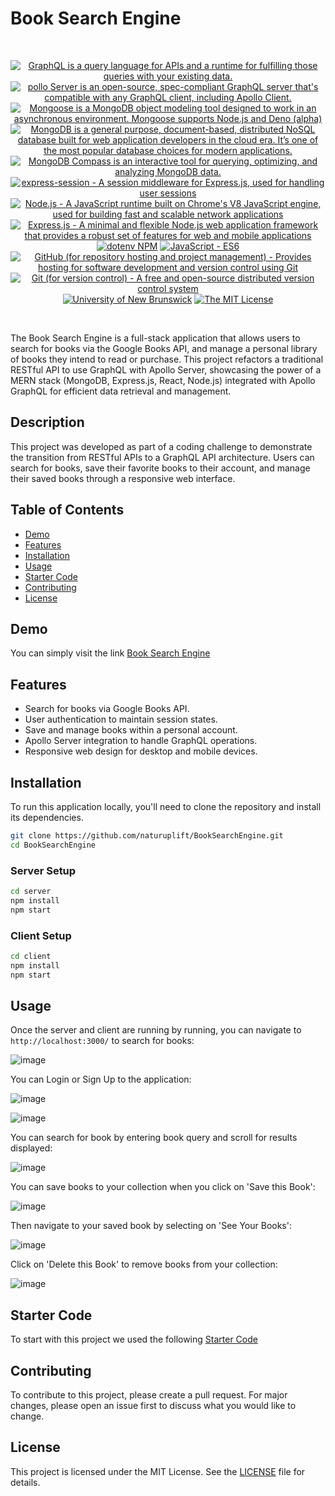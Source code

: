 # Book Search Engine

<br/>
<p align="center">
  <a href="https://graphql.org/" >
        <img alt="GraphQL is a query language for APIs and a runtime for fulfilling those queries with your existing data." src="https://img.shields.io/static/v1.svg?label=GraphQL&message=query language&color=brightgreen" /></a>
  <a href="https://www.apollographql.com/docs/apollo-server/" >
        <img alt="pollo Server is an open-source, spec-compliant GraphQL server that's compatible with any GraphQL client, including Apollo Client." src="https://img.shields.io/static/v1.svg?label=Apollo Server&message=GraphQL server&color=darkgreen" /></a>
    <a href="https://www.npmjs.com/package/mongoose">
        <img alt="Mongoose is a MongoDB object modeling tool designed to work in an asynchronous environment. Mongoose supports Node.js and Deno (alpha)" src="https://img.shields.io/static/v1.svg?label=Mongoose&message=Node.js&color=blueviolet" /></a>
    <a href="https://www.mongodb.com/">
        <img alt="MongoDB is a general purpose, document-based, distributed NoSQL database built for web application developers in the cloud era. It’s one of the most popular database choices for modern applications." src="https://img.shields.io/static/v1.svg?label=MongoDB&message=database&color=orange" /></a>
    <a href="https://www.mongodb.com/products/tools/compass">
        <img alt="MongoDB Compass is an interactive tool for querying, optimizing, and analyzing MongoDB data." src="https://img.shields.io/static/v1.svg?label=MongoDB Compass&message=DB Client&color=orange" /></a>
    <a href="https://www.npmjs.com/package/express-session">
        <img alt="express-session - A session middleware for Express.js, used for handling user sessions" src="https://img.shields.io/static/v1.svg?label=express-session&message=middleware&color=green" /></a>
    <a href="https://nodejs.org/" >
        <img alt="Node.js - A JavaScript runtime built on Chrome's V8 JavaScript engine, used for building fast and scalable network applications" src="https://img.shields.io/static/v1.svg?label=Node.js&message=JavaScript runtime&color=lightyellow" /></a>
    <a href="https://expressjs.com/" >
        <img alt="Express.js - A minimal and flexible Node.js web application framework that provides a robust set of features for web and mobile applications" src="https://img.shields.io/static/v1.svg?label=Express.js&message=web app framework&color=blue" /></a>
    <a href="https://www.npmjs.com/package/dotenv" >
        <img alt="dotenv NPM" src="https://img.shields.io/static/v1.svg?label=npm&message=dotenv&color=brightgreen" /></a>
    <a href="https://developer.mozilla.org/en-US/docs/Web/JavaScript" >
        <img alt="JavaScript - ES6" src="https://img.shields.io/static/v1.svg?label=JavaScript&message=ES6&color=violet" /></a>
    <a href="https://github.com/">
        <img alt="GitHub (for repository hosting and project management) - Provides hosting for software development and version control using Git" src="https://img.shields.io/static/v1.svg?label=GitHub&message=hosting&color=lightgrey" /></a>
    <a href="https://git-scm.com/">
        <img alt="Git (for version control) - A free and open-source distributed version control system" src="https://img.shields.io/static/v1.svg?label=Git&message=version control&color=black" /></a>
    <a href="https://unb.ca/cel/bootcamps/coding.html">
        <img alt="University of New Brunswick" src="https://img.shields.io/static/v1.svg?label=UNB&message=Bootcamp&color=red" /></a>
    <a href="https://opensource.org/license/mit/">
        <img alt="The MIT License" src="https://img.shields.io/static/v1.svg?label=License&message=MIT&color=lightgreen" /></a>
</p>
<br/>

The Book Search Engine is a full-stack application that allows users to search for books via the Google Books API, and manage a personal library of books they intend to read or purchase. This project refactors a traditional RESTful API to use GraphQL with Apollo Server, showcasing the power of a MERN stack (MongoDB, Express.js, React, Node.js) integrated with Apollo GraphQL for efficient data retrieval and management.

## Description

This project was developed as part of a coding challenge to demonstrate the transition from RESTful APIs to a GraphQL API architecture. Users can search for books, save their favorite books to their account, and manage their saved books through a responsive web interface.

## Table of Contents

- [Demo](#demo)
- [Features](#features)
- [Installation](#installation)
- [Usage](#usage)
- [Starter Code](#starter-code)
- [Contributing](#contributing)
- [License](#license)

## Demo

You can simply visit the link [Book Search Engine][book-render-deployment]

## Features

- Search for books via Google Books API.
- User authentication to maintain session states.
- Save and manage books within a personal account.
- Apollo Server integration to handle GraphQL operations.
- Responsive web design for desktop and mobile devices.

## Installation

To run this application locally, you'll need to clone the repository and install its dependencies.

```bash
git clone https://github.com/naturuplift/BookSearchEngine.git
cd BookSearchEngine
```

### Server Setup

```bash
cd server
npm install
npm start
```

### Client Setup

```bash
cd client
npm install
npm start
```

## Usage

Once the server and client are running by running, you can navigate to `http://localhost:3000/` to search for books:

![image](https://github.com/naturuplift/BookSearchEngine/assets/23546356/7dd31f3b-7c79-412c-a0fe-59acaae1b93d)

You can Login or Sign Up to the application:

![image](https://github.com/naturuplift/BookSearchEngine/assets/23546356/84a83085-52f1-458d-97fd-4499d5de7f4b)

![image](https://github.com/naturuplift/BookSearchEngine/assets/23546356/53ae495f-5cef-44c4-87d1-8cca12e2c34e)

You can search for book by entering book query and scroll for results displayed:

![image](https://github.com/naturuplift/BookSearchEngine/assets/23546356/163d8b9c-cdcc-4703-b13b-0ab74f931fb9)

You can save books to your collection when you click on 'Save this Book':

![image](https://github.com/naturuplift/BookSearchEngine/assets/23546356/33cea2f4-896f-4e38-8f79-2145a93357cb)

Then navigate to your saved book by selecting on 'See Your Books':

![image](https://github.com/naturuplift/BookSearchEngine/assets/23546356/a86cb459-d3ba-4c95-85e1-b650806e7bde)

Click on 'Delete this Book' to remove books from your collection:

![image](https://github.com/naturuplift/BookSearchEngine/assets/23546356/4ae8c152-d5ad-4e14-a984-c4505d32f6e7)






## Starter Code

To start with this project we used the following [Starter Code][starter-code]

## Contributing

To contribute to this project, please create a pull request. For major changes, please open an issue first to discuss what you would like to change.

## License

This project is licensed under the MIT License. See the [LICENSE][MIT] file for details.

[book-render-deployment]: <https://booksearchengine-g9dm.onrender.com/>
[starter-code]: <https://github.com/coding-boot-camp/solid-broccoli>
[MIT]: <https://github.com/naturuplift/BookSearchEngine/blob/main/LICENSE>
